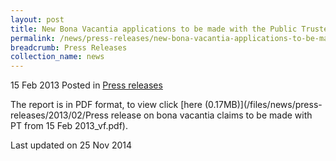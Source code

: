 ```yaml
---
layout: post
title: New Bona Vacantia applications to be made with the Public Trustee from 15 Feb 2013 - Press release
permalink: /news/press-releases/new-bona-vacantia-applications-to-be-made-with-the-public-truste
breadcrumb: Press Releases
collection_name: news
---
```


15 Feb 2013 Posted in [Press releases](/news/press-releases)


The report is in PDF format, to view click [here (0.17MB)](/files/news/press-releases/2013/02/Press release on bona vacantia claims to be made with PT from 15 Feb 2013_vf.pdf).


<p class="right-side-updated">Last updated on 25 Nov 2014</p>
